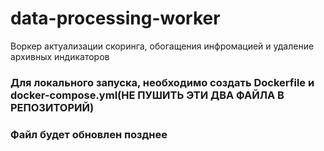 # data-processing-worker

Воркер актуализации скоринга, обогащения инфромацией и удаление архивных индикаторов

### Для локального запуска, необходимо создать Dockerfile и docker-compose.yml(НЕ ПУШИТЬ ЭТИ ДВА ФАЙЛА В РЕПОЗИТОРИЙ)

### Файл будет обновлен позднее
